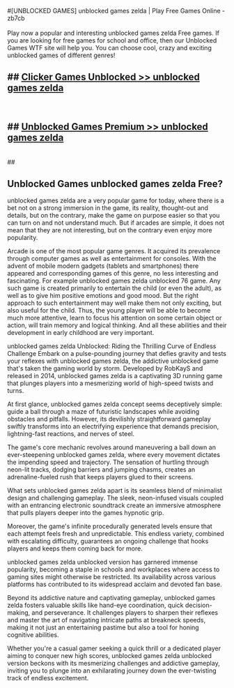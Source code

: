 #[UNBLOCKED GAMES] unblocked games zelda | Play Free Games Online - zb7cb <br>
<br>
Play now a popular and interesting unblocked games zelda Free games. If you are looking for free games for school and office, then our Unblocked Games WTF site will help you. You can choose cool, crazy and exciting unblocked games of different genres!


## ##  [Clicker Games Unblocked >> unblocked games zelda](http://freeplayer.one?title=unblocked_games_zelda&ref=22)
  <br>

##  ## [Unblocked Games Premium >> unblocked games zelda](http://freeplayer.one?title=unblocked_games_zelda&ref=22)
  <br>
  ##



## Unblocked Games unblocked games zelda Free?

unblocked games zelda are a very popular game for today, where there is a bet not on a strong immersion in the game, its reality, thought-out and details, but on the contrary, make the game on purpose easier so that you can turn on and not understand much. But if arcades are simple, it does not mean that they are not interesting, but on the contrary even enjoy more popularity.

Arcade is one of the most popular game genres. It acquired its prevalence through computer games as well as entertainment for consoles. With the advent of mobile modern gadgets (tablets and smartphones) there appeared and corresponding games of this genre, no less interesting and fascinating. For example unblocked games zelda unblocked 76 game. Any such game is created primarily to entertain the child (or even the adult), as well as to give him positive emotions and good mood. But the right approach to such entertainment may well make them not only exciting, but also useful for the child. Thus, the young player will be able to become much more attentive, learn to focus his attention on some certain object or action, will train memory and logical thinking. And all these abilities and their development in early childhood are very important.

unblocked games zelda Unblocked: Riding the Thrilling Curve of Endless Challenge
Embark on a pulse-pounding journey that defies gravity and tests your reflexes with unblocked games zelda, the addictive unblocked game that's taken the gaming world by storm. Developed by RobKayS and released in 2014, unblocked games zelda is a captivating 3D running game that plunges players into a mesmerizing world of high-speed twists and turns.

At first glance, unblocked games zelda concept seems deceptively simple: guide a ball through a maze of futuristic landscapes while avoiding obstacles and pitfalls. However, its devilishly straightforward gameplay swiftly transforms into an electrifying experience that demands precision, lightning-fast reactions, and nerves of steel.

The game's core mechanic revolves around maneuvering a ball down an ever-steepening unblocked games zelda, where every movement dictates the impending speed and trajectory. The sensation of hurtling through neon-lit tracks, dodging barriers and jumping chasms, creates an adrenaline-fueled rush that keeps players glued to their screens.

What sets unblocked games zelda apart is its seamless blend of minimalist design and challenging gameplay. The sleek, neon-infused visuals coupled with an entrancing electronic soundtrack create an immersive atmosphere that pulls players deeper into the games hypnotic grip.

Moreover, the game's infinite procedurally generated levels ensure that each attempt feels fresh and unpredictable. This endless variety, combined with escalating difficulty, guarantees an ongoing challenge that hooks players and keeps them coming back for more.

unblocked games zelda unblocked version has garnered immense popularity, becoming a staple in schools and workplaces where access to gaming sites might otherwise be restricted. Its availability across various platforms has contributed to its widespread acclaim and devoted fan base.

Beyond its addictive nature and captivating gameplay, unblocked games zelda fosters valuable skills like hand-eye coordination, quick decision-making, and perseverance. It challenges players to sharpen their reflexes and master the art of navigating intricate paths at breakneck speeds, making it not just an entertaining pastime but also a tool for honing cognitive abilities.

Whether you're a casual gamer seeking a quick thrill or a dedicated player aiming to conquer new high scores, unblocked games zelda unblocked version beckons with its mesmerizing challenges and addictive gameplay, inviting you to plunge into an exhilarating journey down the ever-twisting track of endless excitement.